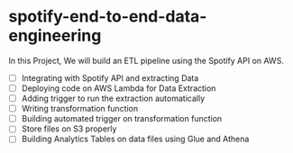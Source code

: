 # spotify-end-to-end-data-engineering
In this Project, We will build an ETL pipeline using the Spotify API on AWS.


- [ ] Integrating with Spotify API and extracting Data
- [ ] Deploying code on AWS Lambda for Data Extraction
- [ ] Adding trigger to run the extraction automatically
- [ ] Writing transformation function
- [ ] Building automated trigger on transformation function
- [ ] Store files on S3 properly
- [ ] Building Analytics Tables on data files using Glue and Athena
